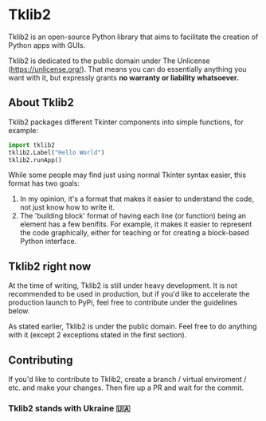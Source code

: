# Tklib2
Tklib2 is an open-source Python library that aims to facilitate the creation of Python apps with GUIs.

Tklib2 is dedicated to the public domain under The Unlicense (https://unlicense.org/).
That means you can do essentially anything you want with it, but expressly grants **no warranty or liability whatsoever.**

## About Tklib2
Tklib2 packages different Tkinter components into simple functions, for example:
```python
import tklib2
tklib2.Label("Hello World")
tklib2.runApp()
```
While some people may find just using normal Tkinter syntax easier, this format has two goals:
1. In my opinion, it's a format that makes it easier to understand the code, not just know how to write it.
2. The 'building block' format of having each line (or function) being an element has a few benifits. For example, it makes it easier to represent the code graphically, either for teaching or for creating a block-based Python interface. 

## Tklib2 right now
At the time of writing, Tklib2 is still under heavy development. It is not recommended to be used in production, but if you'd like to accelerate the production launch to PyPi, feel free to contribute under the guidelines below.

As stated earlier, Tklib2 is under the public domain. Feel free to do anything with it (except 2 exceptions stated in the first section).

## Contributing
If you'd like to contribute to Tklib2, create a branch / virtual enviroment / etc. and make your changes. Then fire up a PR and wait for the commit.

### Tklib2 stands with Ukraine 🇺🇦
